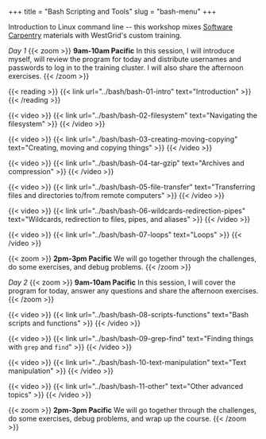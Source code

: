 +++
title = "Bash Scripting and Tools"
slug = "bash-menu"
+++

Introduction to Linux command line -- this workshop mixes
[Software Carpentry](https://software-carpentry.org) materials with WestGrid's custom training.

<!-- * online reading and videos -->
<!-- - most of this time: watching pre-recorded videos and doing exercises on their own -->
<!-- - set the pace through 1hr-long Zoom sessions -->

*Day 1*
{{< zoom >}}
**9am-10am Pacific** In this session, I will introduce myself, will review the program for today and
distribute usernames and passwords to log in to the training cluster. I will also share the afternoon
exercises.
{{< /zoom >}}

{{< reading >}}
{{< link url="../bash/bash-01-intro" text="Introduction" >}}
{{< /reading >}}

{{< video >}}
{{< link url="../bash/bash-02-filesystem" text="Navigating the filesystem" >}}
{{< /video >}}

{{< video >}}
{{< link url="../bash/bash-03-creating-moving-copying" text="Creating, moving and copying things" >}}
{{< /video >}}

{{< video >}}
{{< link url="../bash/bash-04-tar-gzip" text="Archives and compression" >}}
{{< /video >}}

{{< video >}}
{{< link url="../bash/bash-05-file-transfer" text="Transferring files and directories to/from remote computers" >}}
{{< /video >}}

{{< video >}}
{{< link url="../bash/bash-06-wildcards-redirection-pipes" text="Wildcards, redirection to files, pipes, and aliases" >}}
{{< /video >}}

{{< video >}}
{{< link url="../bash/bash-07-loops" text="Loops" >}}
{{< /video >}}

{{< zoom >}}
**2pm-3pm Pacific** We will go together through the challenges, do some exercises, and debug problems.
{{< /zoom >}}

*Day 2*
{{< zoom >}}
**9am-10am Pacific** In this session, I will cover the program for today, answer any questions and
share the afternoon exercises.
{{< /zoom >}}

{{< video >}}
{{< link url="../bash/bash-08-scripts-functions" text="Bash scripts and functions" >}}
{{< /video >}}

{{< video >}}
{{< link url="../bash/bash-09-grep-find" text="Finding things with `grep` and `find`" >}}
{{< /video >}}

{{< video >}}
{{< link url="../bash/bash-10-text-manipulation" text="Text manipulation" >}}
{{< /video >}}

{{< video >}}
{{< link url="../bash/bash-11-other" text="Other advanced topics" >}}
{{< /video >}}

{{< zoom >}}
**2pm-3pm Pacific** We will go together through the challenges, do some exercises, debug problems, and
wrap up the course.
{{< /zoom >}}
